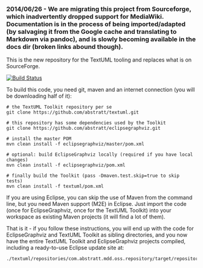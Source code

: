 ### 2014/06/26 - We are migrating this project from Sourceforge, which inadvertently dropped support for MediaWiki. Documentation is in the process of being imported/adapted (by salvaging it from the Google cache and translating to Markdown via pandoc), and is slowly becoming available in the docs dir (broken links abound though).


This is the new repository for the TextUML tooling and replaces what is on SourceForge.

[![Build Status](https://textuml.ci.cloudbees.com/buildStatus/icon?job=textuml-toolkit)](https://textuml.ci.cloudbees.com/job/textuml-toolkit/)

To build this code, you need git, maven and an internet connection (you will be downloading half of it):

    # the TextUML Toolkit repository per se
    git clone https://github.com/abstratt/textuml.git
 
    # this repository has some dependencies used by the Toolkit
    git clone https://github.com/abstratt/eclipsegraphviz.git
 
    # install the master POM
    mvn clean install -f eclipsegraphviz/master/pom.xml
 
    # optional: build EclipseGraphviz locally (required if you have local changes)
    mvn clean install -f eclipsegraphviz/pom.xml

    # finally build the Toolkit (pass -Dmaven.test.skip=true to skip tests)
    mvn clean install -f textuml/pom.xml

If you are using Eclipse, you can skip the use of Maven from the command line, but you need Maven support (M2E) in Eclipse. Just import the code (once for EclipseGraphviz, once for the TextUML Toolkit) into your workspace as existing Maven projects (it will find a lot of them).

That is it - if you follow these instructions, you will end up with the code for EclipseGraphviz and TextUML Toolkit as sibling directories, and you now have the entire TextUML Toolkit and EclipseGraphviz projects compiled, including a ready-to-use Eclipse update site at:

    ./textuml/repositories/com.abstratt.mdd.oss.repository/target/repository
